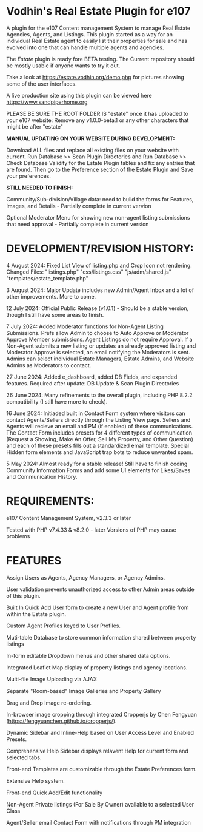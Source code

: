 # Vodhin's Real Estate Plugin for e107

A plugin for the e107 Content management System to manage Real Estate Agencies, Agents, and Listings. This plugin started as a way for an individual Real Estate agent to easily list their properties for sale and has evolved into one that can handle multiple agents and agencies. 

The _Estate_ plugin is ready fore BETA testing. The Current repository should be mostly usable if anyone wants to try it out. 

Take a look at https://estate.vodhin.org/demo.php for pictures showing some of the user interfaces. 

A live production site using this plugin can be viewed here https://www.sandpiperhome.org 


PLEASE BE SURE THE ROOT FOLDER IS "estate" once it has uploaded to your e107 website: Remove any v1.0.0-beta.1 or any other characters that might be after "estate" 


**MANUAL UPDATING ON YOUR WEBSITE DURING DEVELOPMENT:**

Download ALL files and replace all existing files on your website with current. Run Database >> Scan Plugin Directories and Run Database >> Check Database Validity for the Estate Plugin tables and fix any entries that are found. Then go to the Preference section of the Estate Plugin and Save your preferences.


**STILL NEEDED TO FINISH:** 

Community/Sub-division/Village data: need to build the forms for Features, Images, and Details - Partially complete in current vervion

Optional Moderator Menu for showing new non-agent listing submissions that need approval - Partially complete in current version

 


# DEVELOPMENT/REVISION HISTORY:

4 August 2024: Fixed List View of listing.php and Crop Icon not rendering. Changed Files: "listings.php" "css/listings.css" "js/adm/shared.js" "templates/estate_template.php"

3 August 2024: Major Update includes new Admin/Agent Inbox and a lot of other improvements. More to come. 

12 July 2024: Official Public Release (v1.0.1) - Should be a stable version, though I still have some areas to finish.


7 July 2024: Added Moderator functions for Non-Agent Listing Submissions. Prefs allow Admin to choose to Auto Approve or Moderator Approve Member submissions. Agent Listings do not require Approval. If a Non-Agent submits a new listing or updates an already approved listing and Moderator Approve is selected, an email notifying the Moderators is sent. Admins can select individual Estate Managers, Estate Admins, and Website Admins as Moderators to contact. 


27 June 2024: Added e_dashboard, added DB Fields, and expanded features. Required after update: DB Update & Scan Plugin Directories


26 June 2024: Many refinements to the overall plugin, including PHP 8.2.2 compatibility (I still have more to check).



16 June 2024: Initiaded built in Contact Form system where visitors can contact Agents/Sellers directly through the Listing View page. Sellers and Agents will recieve an email and PM (if enabled) of these communications. The Contact Form includes presets for 4 different types of communication (Request a Showing, Make An Offer, Sell My Property, and Other Question) and each of these presets fills out a standardized email template. Special Hidden form elements and JavaScript trap bots to reduce unwanted spam. 


5 May 2024: Almost ready for a stable release! Still have to finish coding Community Information Forms and add some UI elements for Likes/Saves and Communication History.  


# REQUIREMENTS:

e107 Content Management System, v2.3.3 or later

Tested with PHP v7.4.33 & v8.2.0 - later Versions of PHP may cause problems


# FEATURES

Assign Users as Agents, Agency Managers, or Agency Admins.

User validation prevents unauthorized access to other Admin areas outside of this plugin.

Built In Quick Add User form to create a new User and Agent profile from within the Estate plugin.

Custom Agent Profiles keyed to User Profiles.

Muti-table Database to store common information shared between property listings

In-form editable Dropdown menus and other shared data options.

Integrated Leaflet Map display of property listings and agency locations.

Multi-file Image Uploading via AJAX

Separate "Room-based" Image Galleries and Property Gallery

Drag and Drop Image re-ordering.

In-browser image cropping through integrated Cropperjs by Chen Fengyuan (https://fengyuanchen.github.io/cropperjs/).

Dynamic Sidebar and Inline-Help based on User Access Level and Enabled Presets. 

Comprehensive Help Sidebar displays relavent Help for current form and selected tabs.

Front-end Templates are customizable through the Estate Preferences form.

Extensive Help system.

Front-end Quick Add/Edit functionality

Non-Agent Private listings (For Sale By Owner) available to a selected User Class

Agent/Seller email Contact Form with notifications through PM integration
